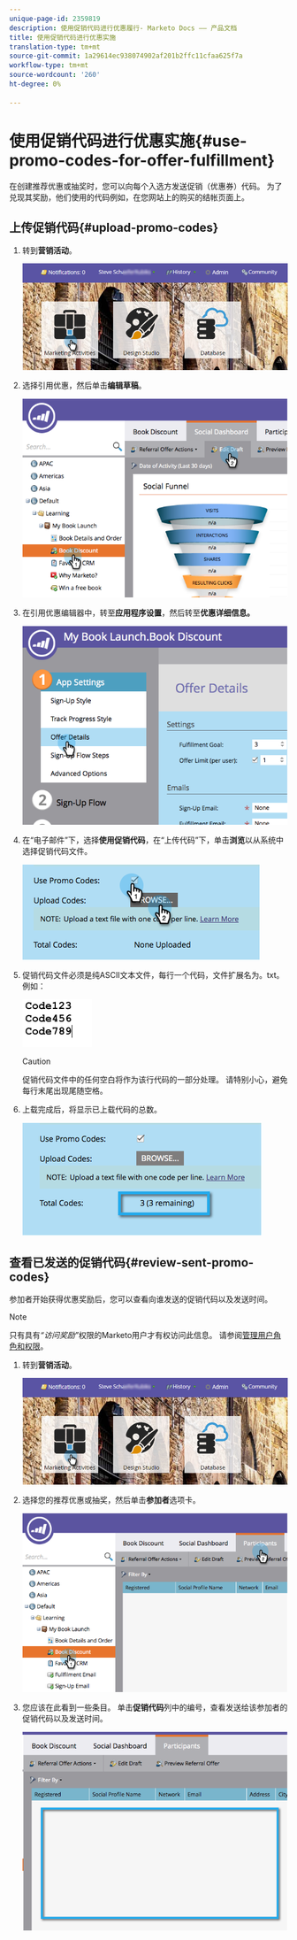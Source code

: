 ```yaml
---
unique-page-id: 2359819
description: 使用促销代码进行优惠履行- Marketo Docs —— 产品文档
title: 使用促销代码进行优惠实施
translation-type: tm+mt
source-git-commit: 1a29614ec938074902af201b2ffc11cfaa625f7a
workflow-type: tm+mt
source-wordcount: '260'
ht-degree: 0%

---
```



# 使用促销代码进行优惠实施{#use-promo-codes-for-offer-fulfillment}

在创建推荐优惠或抽奖时，您可以向每个入选方发送促销（优惠券）代码。 为了兑现其奖励，他们使用的代码例如，在您网站上的购买的结帐页面上。

## 上传促销代码{#upload-promo-codes}

1. 转到&#x200B;**营销活动**。

   ![](assets/login-marketing-activities-2.png)

1. 选择引用优惠，然后单击&#x200B;**编辑草稿**。

   ![](assets/image2015-4-22-11-3a16-3a45.png)

1. 在引用优惠编辑器中，转至&#x200B;**应用程序设置**，然后转至&#x200B;**优惠详细信息。**

   ![](assets/image2015-4-22-11-3a23-3a39.png)

1. 在“电子邮件”下，选择&#x200B;**使用促销代码**，在“上传代码”下，单击&#x200B;**浏览**&#x200B;以从系统中选择促销代码文件。

   ![](assets/image2015-4-22-12-3a52-3a43.png)

1. 促销代码文件必须是纯ASCII文本文件，每行一个代码，文件扩展名为。txt。 例如：

   ![](assets/image2015-4-22-13-3a2-3a23.png)

   >[!CAUTION]
   >
   >
   >促销代码文件中的任何空白将作为该行代码的一部分处理。 请特别小心，避免每行末尾出现尾随空格。

1. 上载完成后，将显示已上载代码的总数。

   ![](assets/image2015-4-22-13-3a8-3a31.png)

## 查看已发送的促销代码{#review-sent-promo-codes}

参加者开始获得优惠奖励后，您可以查看向谁发送的促销代码以及发送时间。

>[!NOTE]
>
>只有具有&#x200B;*“访问奖励”*&#x200B;权限的Marketo用户才有权访问此信息。 请参阅[管理用户角色和权限](../../../../product-docs/administration/users-and-roles/managing-user-roles-and-permissions.md)。

1. 转到&#x200B;**营销活动**。

   ![](assets/login-marketing-activities-2.png)

1. 选择您的推荐优惠或抽奖，然后单击&#x200B;**参加者**&#x200B;选项卡。

   ![](assets/image2015-4-22-11-3a36-3a22.png)

1. 您应该在此看到一些条目。 单击&#x200B;**促销代码**&#x200B;列中的编号，查看发送给该参加者的促销代码以及发送时间。

   ![](assets/image2015-4-22-11-3a36-3a43.png)
